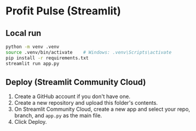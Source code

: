 # Profit Pulse (Streamlit)

## Local run
```bash
python -m venv .venv
source .venv/bin/activate    # Windows: .venv\Scripts\activate
pip install -r requirements.txt
streamlit run app.py
```

## Deploy (Streamlit Community Cloud)
1. Create a GitHub account if you don't have one.
2. Create a new repository and upload this folder's contents.
3. On Streamlit Community Cloud, create a new app and select your repo, branch, and `app.py` as the main file.
4. Click Deploy.

